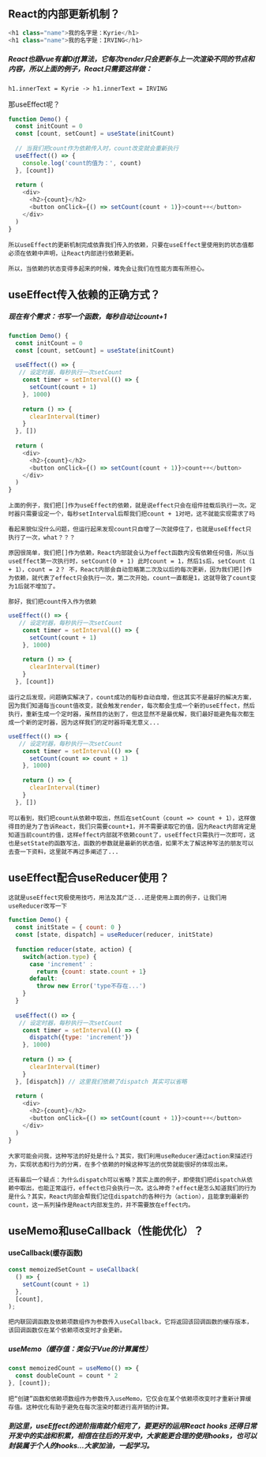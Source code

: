 ## React的内部更新机制？

```js
<h1 class="name">我的名字是：Kyrie</h1>
<h1 class="name">我的名字是：IRVING</h1>
```

##### React也跟vue有着Diff算法，它每次render只会更新与上一次渲染不同的节点和内容，所以上面的例子，React只需要这样做：

`h1.innerText = Kyrie -> h1.innerText = IRVING`

那useEffect呢？


```js
function Demo() {
  const initCount = 0
  const [count, setCount] = useState(initCount)
  
  // 当我们把count作为依赖传入时，count改变就会重新执行
  useEffect(() => {
    console.log('count的值为：', count)
  }, [count])
  
  return (
    <div>
      <h2>{count}</h2>
      <button onClick={() => setCount(count + 1)}>count++</button>
    </div>
  ) 
}
```

`所以useEffect的更新机制完成依靠我们传入的依赖，只要在useEffect里使用到的状态值都必须在依赖中声明，让React内部进行依赖更新。`  

`所以，当依赖的状态变得多起来的时候，难免会让我们在性能方面有所担心。`

## useEffect传入依赖的正确方式？
##### 现在有个需求：书写一个函数，每秒自动让count+1

```js
function Demo() {
  const initCount = 0
  const [count, setCount] = useState(initCount)
  
  useEffect(() => {
   // 设定时器，每秒执行一次setCount
    const timer = setInterval(() => {
      setCount(count + 1)
    }, 1000)
    
    return () => {
      clearInterval(timer)
    }
  }, [])
  
  return (
    <div>
      <h2>{count}</h2>
      <button onClick={() => setCount(count + 1)}>count++</button>
    </div>
  ) 
}
```

`上面的例子，我们把[]作为useEffect的依赖，就是说effect只会在组件挂载后执行一次。定时器只需要设定一个，每秒setInterval后帮我们把count + 1对吧，这不就能实现需求了吗`

`看起来貌似没什么问题，但运行起来发现count只自增了一次就停住了，也就是useEffect只执行了一次，what？？？` 

`原因很简单，我们把[]作为依赖，React内部就会认为effect函数内没有依赖任何值，所以当useEffect第一次执行时，setCount(0 + 1) 此时count = 1，然后1s后，setCount（1 + 1），count = 2？ 不，React内部会自动忽略第二次及以后的每次更新，因为我们把[]作为依赖，就代表了effect只会执行一次，第二次开始，count一直都是1，这就导致了count变为1后就不增加了。`

`那好，我们把count传入作为依赖`
```js
useEffect(() => {
   // 设定时器，每秒执行一次setCount
    const timer = setInterval(() => {
      setCount(count + 1)
    }, 1000)
    
    return () => {
      clearInterval(timer)
    }
  }, [count])
```

`运行之后发现，问题确实解决了，count成功的每秒自动自增，但这其实不是最好的解决方案，因为我们知道每当count值改变，就会触发render，每次都会生成一个新的useEffect，然后执行，重新生成一个定时器，虽然目的达到了，但这显然不是最优解，我们最好能避免每次都生成一个新的定时器，因为这样我们的定时器将毫无意义...`


```js
useEffect(() => {
   // 设定时器，每秒执行一次setCount
    const timer = setInterval(() => {
      setCount(count => count + 1)
    }, 1000)
    
    return () => {
      clearInterval(timer)
    }
  }, [])
```

`可以看到，我们把count从依赖中取出，然后在setCount（count => count + 1），这样做得目的是为了告诉React，我们只需要count+1，并不需要读取它的值，因为React内部肯定是知道当前count的值，这样effect内部就不依赖count了，useEffect只需执行一次即可，这也是setState的函数写法，函数的参数就是最新的状态值，如果不太了解这种写法的朋友可以去查一下资料，这里就不再过多阐述了...`

## useEffect配合useReducer使用？

`这就是useEffect究极使用技巧，用法及其广泛...还是使用上面的例子，让我们用useReducer改写一下`


```js
function Demo() {
  const initState = { count: 0 }
  const [state, dispatch] = useReducer(reducer, initState)
  
  function reducer(state, action) {
    switch(action.type) {
      case 'increment' :
        return {count: state.count + 1}
      default: 
        throw new Error('type不存在...')
    } 
  }
  
  useEffect(() => {
   // 设定时器，每秒执行一次setCount
    const timer = setInterval(() => {
      dispatch({type: 'increment'})
    }, 1000)
    
    return () => {
      clearInterval(timer)
    }
  }, [dispatch]) // 这里我们依赖了dispatch 其实可以省略
  
  return (
    <div>
      <h2>{count}</h2>
      <button onClick={() => setCount(count + 1)}>count++</button>
    </div>
  ) 
}
```

`大家可能会问我，这种写法的好处是什么？其实，我们利用useReducer通过action来描述行为，实现状态和行为的分离，在多个依赖的时候这种写法的优势就能很好的体现出来。`

`还有最后一个疑点：为什么dispatch可以省略？其实上面的例子，即使我们把dispatch从依赖中取出，也能正常运行，effect也只会执行一次。这么神奇？effect是怎么知道我们的行为是什么？其实，React内部会帮我们记住dispatch的各种行为（action），且能拿到最新的count，这一系列操作是React内部发生的，并不需要放在effect内。`

## useMemo和useCallback（性能优化）？

#### useCallback(缓存函数)

```js
const memoizedSetCount = useCallback(
  () => {
    setCount(count + 1)
  },
  [count],
);
```

`把内联回调函数及依赖项数组作为参数传入useCallback，它将返回该回调函数的缓存版本，该回调函数仅在某个依赖项改变时才会更新。`


##### useMemo（缓存值：类似于Vue的计算属性）


```js
const memoizedCount = useMemo(() => {
  const doubleCount = count * 2
}, [count]);
```

`把“创建”函数和依赖项数组作为参数传入useMemo，它仅会在某个依赖项改变时才重新计算缓存值。这种优化有助于避免在每次渲染时都进行高开销的计算。`

##### 到这里，useEffect的进阶指南就介绍完了，要更好的运用React hooks 还得日常开发中的实战和积累，相信在往后的开发中，大家能更合理的使用hooks，也可以封装属于个人的hooks...大家加油，一起学习。